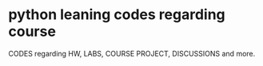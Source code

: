 # python leaning codes regarding course

CODES regarding HW, LABS, COURSE PROJECT, DISCUSSIONS and more.
